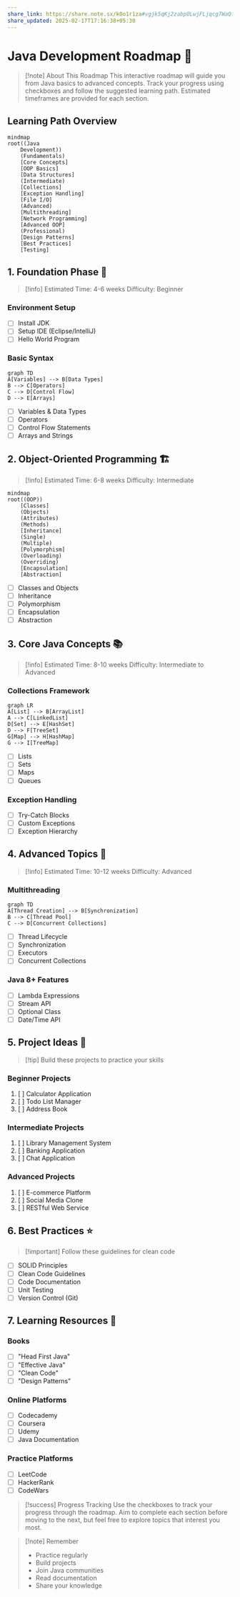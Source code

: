```yaml
---
share_link: https://share.note.sx/k0o1r1za#vgjk5qKj2zabpOLwjFLjqcg7WaQt3WRp2sJNc0Ypt2M
share_updated: 2025-02-17T17:16:38+05:30
---
```

# Java Development Roadmap 🚀

> [!note] About This Roadmap
> This interactive roadmap will guide you from Java basics to advanced concepts. Track your progress using checkboxes and follow the suggested learning path. Estimated timeframes are provided for each section.

## Learning Path Overview
```mermaid
mindmap
root((Java
    Development))
    (Fundamentals)
    [Core Concepts]
    [OOP Basics]
    [Data Structures]
    (Intermediate)
    [Collections]
    [Exception Handling]
    [File I/O]
    (Advanced)
    [Multithreading]
    [Network Programming]
    [Advanced OOP]
    (Professional)
    [Design Patterns]
    [Best Practices]
    [Testing]
```

## 1. Foundation Phase 🌱
> [!info] Estimated Time: 4-6 weeks
> Difficulty: Beginner

### Environment Setup
- [ ] Install JDK
- [ ] Setup IDE (Eclipse/IntelliJ)
- [ ] Hello World Program

### Basic Syntax
```mermaid
graph TD
A[Variables] --> B[Data Types]
B --> C[Operators]
C --> D[Control Flow]
D --> E[Arrays]
```

- [ ] Variables & Data Types
- [ ] Operators
- [ ] Control Flow Statements
- [ ] Arrays and Strings

## 2. Object-Oriented Programming 🏗️
> [!info] Estimated Time: 6-8 weeks
> Difficulty: Intermediate

```mermaid
mindmap
root((OOP))
    [Classes]
    (Objects)
    (Attributes)
    (Methods)
    [Inheritance]
    (Single)
    (Multiple)
    [Polymorphism]
    (Overloading)
    (Overriding)
    [Encapsulation]
    [Abstraction]
```

- [ ] Classes and Objects
- [ ] Inheritance
- [ ] Polymorphism
- [ ] Encapsulation
- [ ] Abstraction

## 3. Core Java Concepts 📚
> [!info] Estimated Time: 8-10 weeks
> Difficulty: Intermediate to Advanced

### Collections Framework
```mermaid
graph LR
A[List] --> B[ArrayList]
A --> C[LinkedList]
D[Set] --> E[HashSet]
D --> F[TreeSet]
G[Map] --> H[HashMap]
G --> I[TreeMap]
```

- [ ] Lists
- [ ] Sets
- [ ] Maps
- [ ] Queues

### Exception Handling
- [ ] Try-Catch Blocks
- [ ] Custom Exceptions
- [ ] Exception Hierarchy

## 4. Advanced Topics 🚁
> [!info] Estimated Time: 10-12 weeks
> Difficulty: Advanced

### Multithreading
```mermaid
graph TD
A[Thread Creation] --> B[Synchronization]
B --> C[Thread Pool]
C --> D[Concurrent Collections]
```

- [ ] Thread Lifecycle
- [ ] Synchronization
- [ ] Executors
- [ ] Concurrent Collections

### Java 8+ Features
- [ ] Lambda Expressions
- [ ] Stream API
- [ ] Optional Class
- [ ] Date/Time API

## 5. Project Ideas 🎯
> [!tip] Build these projects to practice your skills

### Beginner Projects
1. [ ] Calculator Application
2. [ ] Todo List Manager
3. [ ] Address Book

### Intermediate Projects
1. [ ] Library Management System
2. [ ] Banking Application
3. [ ] Chat Application

### Advanced Projects
1. [ ] E-commerce Platform
2. [ ] Social Media Clone
3. [ ] RESTful Web Service

## 6. Best Practices ⭐
> [!important] Follow these guidelines for clean code

- [ ] SOLID Principles
- [ ] Clean Code Guidelines
- [ ] Code Documentation
- [ ] Unit Testing
- [ ] Version Control (Git)

## 7. Learning Resources 📖

### Books
- [ ] "Head First Java"
- [ ] "Effective Java"
- [ ] "Clean Code"
- [ ] "Design Patterns"

### Online Platforms
- [ ] Codecademy
- [ ] Coursera
- [ ] Udemy
- [ ] Java Documentation

### Practice Platforms
- [ ] LeetCode
- [ ] HackerRank
- [ ] CodeWars

> [!success] Progress Tracking
> Use the checkboxes to track your progress through the roadmap. Aim to complete each section before moving to the next, but feel free to explore topics that interest you most.

> [!note] Remember
> - Practice regularly
> - Build projects
> - Join Java communities
> - Read documentation
> - Share your knowledge

